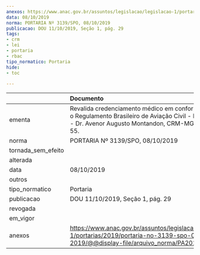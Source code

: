 ```yaml
---
anexos: https://www.anac.gov.br/assuntos/legislacao/legislacao-1/portarias/2019/portaria-no-3139-spo-08-10-2019/@@display-file/arquivo_norma/PA2019-3139.pdf
data: 08/10/2019
norma: PORTARIA Nº 3139/SPO, 08/10/2019
publicacao: DOU 11/10/2019, Seção 1, pág. 29
tags:
- crm
- lei
- portaria
- rbac
tipo_normatico: Portaria
hide: 
- toc 
 
---
```


|                    | Documento                                                                                                                                                     |
|:-------------------|:--------------------------------------------------------------------------------------------------------------------------------------------------------------|
| ementa             | Revalida credenciamento médico em conformidade com o Regulamento Brasileiro de Aviação Civil - RBAC nº 67 - Dr. Avenor Augusto Montandon, CRM-MG 6592, MC 55. |
| norma              | PORTARIA Nº 3139/SPO, 08/10/2019                                                                                                                              |
| tornada_sem_efeito |                                                                                                                                                               |
| alterada           |                                                                                                                                                               |
| data               | 08/10/2019                                                                                                                                                    |
| outros             |                                                                                                                                                               |
| tipo_normatico     | Portaria                                                                                                                                                      |
| publicacao         | DOU 11/10/2019, Seção 1, pág. 29                                                                                                                              |
| revogada           |                                                                                                                                                               |
| em_vigor           |                                                                                                                                                               |
| anexos             | https://www.anac.gov.br/assuntos/legislacao/legislacao-1/portarias/2019/portaria-no-3139-spo-08-10-2019/@@display-file/arquivo_norma/PA2019-3139.pdf          |